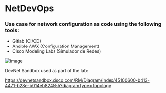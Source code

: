 # NetDevOps

### Use case for network configuration as code using the following tools:

- Gitlab (CI/CD)
- Ansible AWX (Configuration Management)
- Cisco Modeling Labs (Simulador de Redes)

![image](https://github.com/dugodoy/netdevops/assets/74388944/5586fa79-82da-4db2-93e6-2fbd6caf972a)

DevNet Sandbox used as part of the lab:

https://devnetsandbox.cisco.com/RM/Diagram/Index/45100600-b413-4471-b28e-b014eb824555?diagramType=Topology
